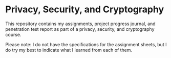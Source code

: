 # Privacy, Security, and Cryptography
This repository contains my assignments, project progress journal, and penetration test report as part of a privacy, security, and cryptography course.

Please note: I do not have the specifications for the assignment sheets, but I do try my best to indicate what I learned from each of them.
